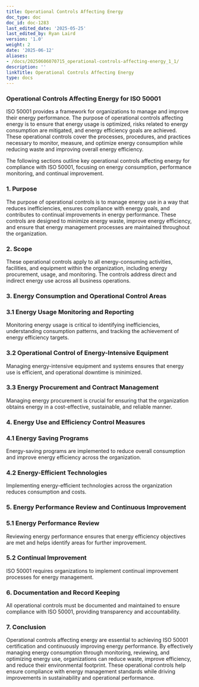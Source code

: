 ```yaml
---
title: Operational Controls Affecting Energy
doc_type: doc
doc_id: doc-1283
last_edited_date: '2025-05-25'
last_edited_by: Ryan Laird
version: '1.0'
weight: 2
date: '2025-06-12'
aliases:
- /docs/20250606070715_operational-controls-affecting-energy_1_1/
description: ''
linkTitle: Operational Controls Affecting Energy
type: docs
---
```


### Operational Controls Affecting Energy for ISO 50001

ISO 50001 provides a framework for organizations to manage and improve their energy performance. The purpose of operational controls affecting energy is to ensure that energy usage is optimized, risks related to energy consumption are mitigated, and energy efficiency goals are achieved. These operational controls cover the processes, procedures, and practices necessary to monitor, measure, and optimize energy consumption while reducing waste and improving overall energy efficiency.

The following sections outline key operational controls affecting energy for compliance with ISO 50001, focusing on energy consumption, performance monitoring, and continual improvement.

<!-- Unsupported block type: divider -->

### 1. Purpose

The purpose of operational controls is to manage energy use in a way that reduces inefficiencies, ensures compliance with energy goals, and contributes to continual improvements in energy performance. These controls are designed to minimize energy waste, improve energy efficiency, and ensure that energy management processes are maintained throughout the organization.

<!-- Unsupported block type: divider -->

### 2. Scope

These operational controls apply to all energy-consuming activities, facilities, and equipment within the organization, including energy procurement, usage, and monitoring. The controls address direct and indirect energy use across all business operations.

<!-- Unsupported block type: divider -->

### 3. Energy Consumption and Operational Control Areas

### 3.1 Energy Usage Monitoring and Reporting

Monitoring energy usage is critical to identifying inefficiencies, understanding consumption patterns, and tracking the achievement of energy efficiency targets.

### 3.2 Operational Control of Energy-Intensive Equipment

Managing energy-intensive equipment and systems ensures that energy use is efficient, and operational downtime is minimized.

### 3.3 Energy Procurement and Contract Management

Managing energy procurement is crucial for ensuring that the organization obtains energy in a cost-effective, sustainable, and reliable manner.

<!-- Unsupported block type: divider -->

### 4. Energy Use and Efficiency Control Measures

### 4.1 Energy Saving Programs

Energy-saving programs are implemented to reduce overall consumption and improve energy efficiency across the organization.

### 4.2 Energy-Efficient Technologies

Implementing energy-efficient technologies across the organization reduces consumption and costs.

<!-- Unsupported block type: divider -->

### 5. Energy Performance Review and Continuous Improvement

### 5.1 Energy Performance Review

Reviewing energy performance ensures that energy efficiency objectives are met and helps identify areas for further improvement.

### 5.2 Continual Improvement

ISO 50001 requires organizations to implement continual improvement processes for energy management.

<!-- Unsupported block type: divider -->

### 6. Documentation and Record Keeping

All operational controls must be documented and maintained to ensure compliance with ISO 50001, providing transparency and accountability.

<!-- Unsupported block type: divider -->

### 7. Conclusion

Operational controls affecting energy are essential to achieving ISO 50001 certification and continuously improving energy performance. By effectively managing energy consumption through monitoring, reviewing, and optimizing energy use, organizations can reduce waste, improve efficiency, and reduce their environmental footprint. These operational controls help ensure compliance with energy management standards while driving improvements in sustainability and operational performance.
